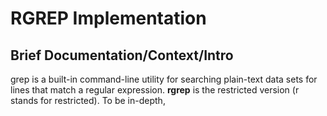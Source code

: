 # RGREP Implementation

## Brief Documentation/Context/Intro
grep is a built-in command-line utility for searching plain-text data sets for lines that match a regular expression. **rgrep** is the restricted version (r stands for restricted). To be in-depth, 
